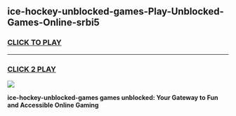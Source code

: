 
## ice-hockey-unblocked-games-Play-Unblocked-Games-Online-srbi5
<h3>
<a href="https://premium76.site?title=ice-hockey-unblocked-games&ref=25A">CLICK TO PLAY</a></h3>
<hr>

<h3>
<a href="https://premium76.site?title=ice-hockey-unblocked-games&ref=25A">CLICK 2 PLAY</a>
  
</h3>

<a href="https://premium76.site?title=ice-hockey-unblocked-games&ref=25A"><img src="https://clearcache.store/games.png"></a>


**ice-hockey-unblocked-games games unblocked: Your Gateway to Fun and Accessible Online Gaming**
